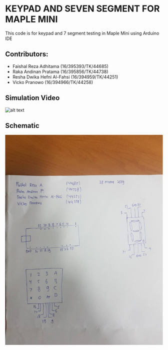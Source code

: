 # KEYPAD AND SEVEN SEGMENT FOR MAPLE MINI
This code is for keypad and 7 segment testing in Maple Mini using Arduino IDE

## Contributors:
* Faishal Reza Adhitama (16/395393/TK/44685)
* Raka Andinan Pratama (16/395856/TK/44738)
* Resha Dwika Hefni Al-Fahsi (16/394959/TK/44251)
* Vicko Pranowo (16/394966/TK/44258)

## Simulation Video 
![alt text](test.gif)

## Schematic
![alt text](test.jpg)
